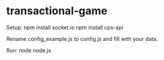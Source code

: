 # transactional-game

Setup:
npm install socket.io
npm install cps-api

Rename config_example.js to config.js and fill with your data.

Run:
node node.js